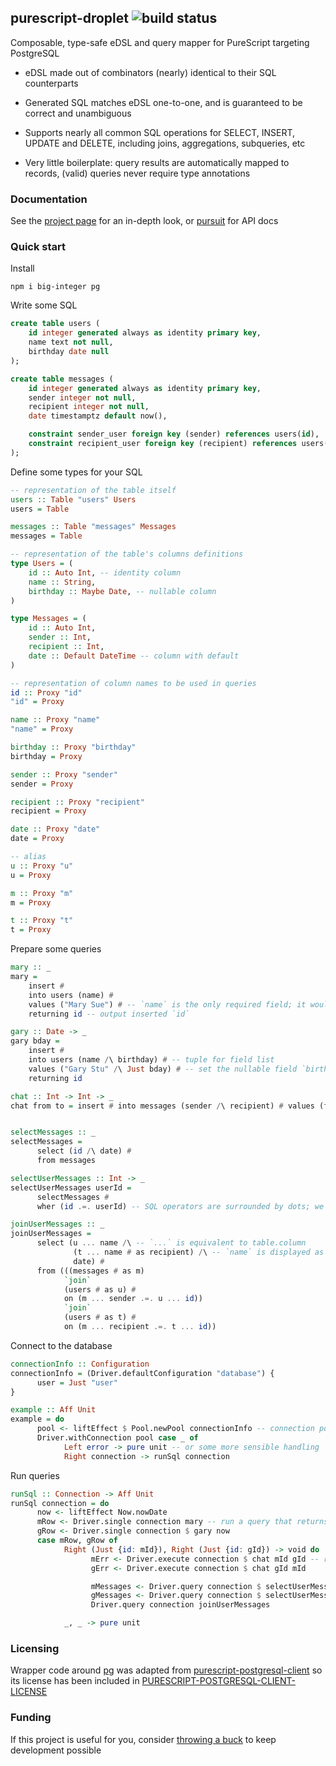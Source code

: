 ## purescript-droplet ![build status](https://github.com/easafe/purescript-droplet/actions/workflows/CI.yml/badge.svg)

Composable, type-safe eDSL and query mapper for PureScript targeting PostgreSQL

* eDSL made out of combinators (nearly) identical to their SQL counterparts

* Generated SQL matches eDSL one-to-one, and is guaranteed to be correct and unambiguous

* Supports nearly all common SQL operations for SELECT, INSERT, UPDATE and DELETE, including joins, aggregations, subqueries, etc

* Very little boilerplate: query results are automatically mapped to records, (valid) queries never require type annotations


### Documentation

See the [project page](https://droplet.asafe.dev/) for an in-depth look, or [pursuit](https://pursuit.purescript.org/packages/purescript-droplet) for API docs


### Quick start

Install

```
npm i big-integer pg
```

Write some SQL

```sql
create table users (
    id integer generated always as identity primary key,
    name text not null,
    birthday date null
);

create table messages (
    id integer generated always as identity primary key,
    sender integer not null,
    recipient integer not null,
    date timestamptz default now(),

    constraint sender_user foreign key (sender) references users(id),
    constraint recipient_user foreign key (recipient) references users(id)
);
```

Define some types for your SQL

```purescript
-- representation of the table itself
users :: Table "users" Users
users = Table

messages :: Table "messages" Messages
messages = Table

-- representation of the table's columns definitions
type Users = (
    id :: Auto Int, -- identity column
    name :: String,
    birthday :: Maybe Date, -- nullable column
)

type Messages = (
    id :: Auto Int,
    sender :: Int,
    recipient :: Int,
    date :: Default DateTime -- column with default
)

-- representation of column names to be used in queries
id :: Proxy "id"
"id" = Proxy

name :: Proxy "name"
"name" = Proxy

birthday :: Proxy "birthday"
birthday = Proxy

sender :: Proxy "sender"
sender = Proxy

recipient :: Proxy "recipient"
recipient = Proxy

date :: Proxy "date"
date = Proxy

-- alias
u :: Proxy "u"
u = Proxy

m :: Proxy "m"
m = Proxy

t :: Proxy "t"
t = Proxy
```

Prepare some queries

```purescript
mary :: _
mary =
    insert #
    into users (name) #
    values ("Mary Sue") # -- `name` is the only required field; it would be a type error to set `id`, as it is an identity column
    returning id -- output inserted `id`

gary :: Date -> _
gary bday =
    insert #
    into users (name /\ birthday) # -- tuple for field list
    values ("Gary Stu" /\ Just bday) # -- set the nullable field `birthday`
    returning id

chat :: Int -> Int -> _
chat from to = insert # into messages (sender /\ recipient) # values (from /\ to) -- `date` has a default value


selectMessages :: _
selectMessages =
      select (id /\ date) #
      from messages

selectUserMessages :: Int -> _
selectUserMessages userId =
      selectMessages #
      wher (id .=. userId) -- SQL operators are surrounded by dots; we can compare `id` to `userId` as type wrappers such as `Auto` are automatically stripped

joinUserMessages :: _
joinUserMessages =
      select (u ... name /\ -- `...` is equivalent to table.column
              (t ... name # as recipient) /\ -- `name` is displayed as recipient
              date) #
      from (((messages # as m)
            `join`
            (users # as u) #
            on (m ... sender .=. u ... id))
            `join`
            (users # as t) #
            on (m ... recipient .=. t ... id))
```

Connect to the database

```purescript
connectionInfo :: Configuration
connectionInfo = (Driver.defaultConfiguration "database") {
      user = Just "user"
}

example :: Aff Unit
example = do
      pool <- liftEffect $ Pool.newPool connectionInfo -- connection pool from PostgreSQL
      Driver.withConnection pool case _ of
            Left error -> pure unit -- or some more sensible handling
            Right connection -> runSql connection
```

Run queries

```purescript
runSql :: Connection -> Aff Unit
runSql connection = do
      now <- liftEffect Now.nowDate
      mRow <- Driver.single connection mary -- run a query that returns a single row
      gRow <- Driver.single connection $ gary now
      case mRow, gRow of
            Right (Just {id: mId}), Right (Just {id: gId}) -> void do
                  mErr <- Driver.execute connection $ chat mId gId -- run a query that doesn't produce an output
                  gErr <- Driver.execute connection $ chat gId mId

                  mMessages <- Driver.query connection $ selectUserMessages mId -- run a query that returns rows
                  gMessages <- Driver.query connection $ selectUserMessages gId -- rows are always records, the keys are the projected columns
                  Driver.query connection joinUserMessages

            _, _ -> pure unit
```



### Licensing

Wrapper code around [pg](https://github.com/brianc/node-postgres) was adapted from [purescript-postgresql-client](https://github.com/rightfold/purescript-postgresql-client) so its license has been included in [PURESCRIPT-POSTGRESQL-CLIENT-LICENSE](PURESCRIPT-POSTGRESQL-CLIENT-LICENSE)

### Funding

If this project is useful for you, consider [throwing a buck](https://asafe.dev/donate) to keep development possible